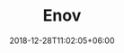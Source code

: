 ---
title: "Enov"
date: 2018-12-28T11:02:05+06:00 
premium: true
# type don't remove or customize
type : "docs"
---